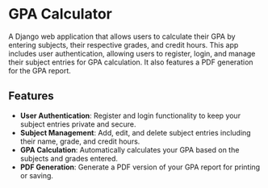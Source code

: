# GPA Calculator

A Django web application that allows users to calculate their GPA by entering subjects, their respective grades, and credit hours. This app includes user authentication, allowing users to register, login, and manage their subject entries for GPA calculation. It also features a PDF generation for the GPA report.

## Features

- **User Authentication**: Register and login functionality to keep your subject entries private and secure.
- **Subject Management**: Add, edit, and delete subject entries including their name, grade, and credit hours.
- **GPA Calculation**: Automatically calculates your GPA based on the subjects and grades entered.
- **PDF Generation**: Generate a PDF version of your GPA report for printing or saving.